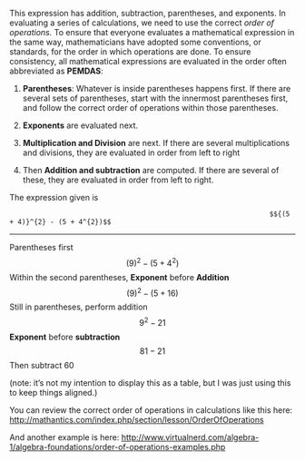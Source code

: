 This expression has addition, subtraction, parentheses,
and exponents. In evaluating a series of calculations, we need to use
the correct *order of operations.* To ensure that everyone evaluates a
mathematical expression in the same way, mathematicians have adopted
some conventions, or standards, for the order in which operations are
done. To ensure consistency, all mathematical expressions are evaluated
in the order often abbreviated as **PEMDAS**:

1.  **Parentheses**: Whatever is inside parentheses happens first. If
    there are several sets of parentheses, start with the innermost
    parentheses first, and follow the correct order of operations within
    those parentheses.

2.  **Exponents** are evaluated next.

3.  **Multiplication and Division** are next. If there are several
    multiplications and divisions, they are evaluated in order from left
    to right

4.  Then **Addition and subtraction** are computed. If there are several
    of these, they are evaluated in order from left to right.

The expression given is

                                                                    $${(5 + 4)}^{2} - (5 + 4^{2})$$
  ----------------------------------------------------------------- ---------------------------------
  Parentheses first                                                 $${(9)}^{2} - (5 + 4^{2})$$
  Within the second parentheses, **Exponent** before **Addition**   $${(9)}^{2} - (5 + 16)$$
  Still in parentheses, perform addition                            $$9^{2} - 21$$
  **Exponent** before **subtraction**                               $$81 - 21$$
  Then subtract                                                     60

(note: it’s not my intention to display this as a table, but I was just
using this to keep things aligned.)

You can review the correct order of operations in calculations like this
here: <http://mathantics.com/index.php/section/lesson/OrderOfOperations>

And another example is here:
<http://www.virtualnerd.com/algebra-1/algebra-foundations/order-of-operations-examples.php>
